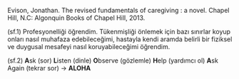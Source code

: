 Evison, Jonathan. The revised fundamentals of caregiving : a novel. Chapel Hill, N.C: Algonquin Books of Chapel Hill, 2013.

(sf.1) Profesyonelliği öğrendim. Tükenmişliği önlemek için bazı sınırlar koyup onları nasıl muhafaza edebileceğimi, hastayla kendi aramda belirli bir fiziksel ve duygusal mesafeyi nasıl koruyabileceğimi öğrendim.

(sf.2) **A**sk (sor) **L**isten (dinle) **O**bserve (gözlemle) **H**elp (yardımcı ol) **A**sk Again (tekrar sor) -> **ALOHA**
